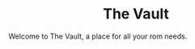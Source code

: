 <h1 style="text-align: center;"> The Vault </h1> 

Welcome to The Vault, a place for all your rom needs.
